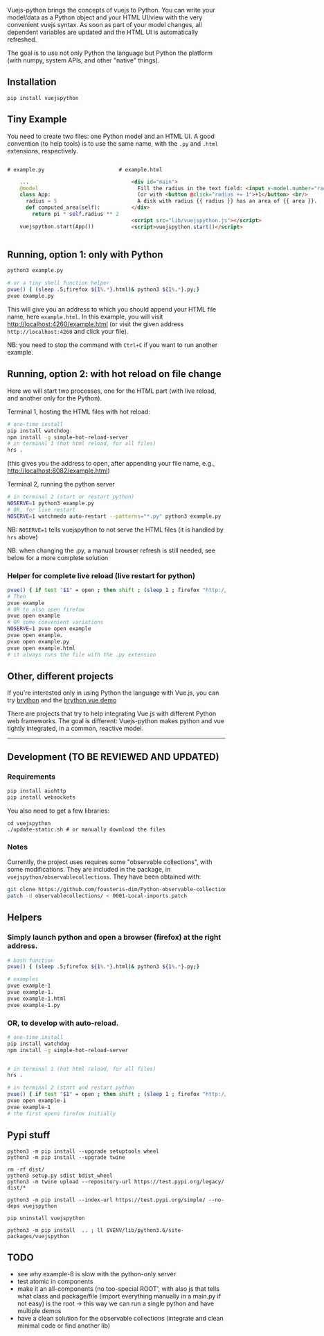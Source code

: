 
Vuejs-python brings the concepts of vuejs to Python.
You can write your model/data as a Python object and your HTML UI/view with the very convenient vuejs syntax.
As soon as part of your model changes, all dependent variables are updated and the HTML UI is automatically refreshed.

The goal is to use not only Python the language but Python the platform (with numpy, system APIs, and other "native" things).

## Installation

~~~
pip install vuejspython
~~~

## Tiny Example

You need to create two files: one Python model and an HTML UI.
A good convention (to help tools) is to use the same name, with the `.py` and `.html` extensions, respectively.

<div style="display: flex">
  <div style="flex: 50%;">

  `# example.py`

```python
    ...
    @model
    class App:
      radius = 5
      def computed_area(self):
        return pi * self.radius ** 2

    vuejspython.start(App())
```

  </div>
  <div style="flex: 50%;">

  `# example.html`

```html
    <div id="main">
      Fill the radius in the text field: <input v-model.number="radius"/>.
      (or with <button @click="radius += 1">+1</button> <br/>
      A disk with radius {{ radius }} has an area of {{ area }}.
    </div>
     
    <script src="lib/vuejspython.js"></script>
    <script>vuejspython.start()</script>
```

  </div>
</div>

## Running, option 1: only with Python

~~~bash
python3 example.py

# or a tiny shell function helper
pvue() { (sleep .5;firefox ${1%.*}.html)& python3 ${1%.*}.py;}
pvue example.py
~~~

This will give you an address to which you should append your HTML file name, here `example.html`.
In this example, you will visit <http://localhost:4260/example.html>
(or visit the given address `http://localhost:4260` and click your file).

NB: you need to stop the command with `Ctrl+C` if you want to run another example.


## Running, option 2: with hot reload on file change

Here we will start two processes, one for the HTML part (with live reload, and another only for the Python).

Terminal 1, hosting the HTML files with hot reload:

~~~bash
# one-time install
pip install watchdog
npm install -g simple-hot-reload-server
# in terminal 1 (hot html reload, for all files)
hrs .
~~~
(this gives you the address to open, after appending your file name, e.g., <http://localhost:8082/example.html>)

Terminal 2, running the python server

~~~bash
# in terminal 2 (start or restart python)
NOSERVE=1 python3 example.py
# OR, for live restart
NOSERVE=1 watchmedo auto-restart --patterns="*.py" python3 example.py
~~~
NB: `NOSERVE=1` tells vuejspython to not serve the HTML files (it is handled by `hrs` above)

NB: when changing the .py, a manual browser refresh is still needed, see below for a more complete solution

### Helper for complete live reload (live restart for python)

~~~bash
pvue() { if test "$1" = open ; then shift ; (sleep 1 ; firefox "http://localhost:8082/${1%.*}.html") & fi; watchmedo auto-restart --patterns="*.py" --ignore-patterns="*/.#*.py" bash -- -c '(sleep .250 ; touch '"${1%.*}"'.html) & python3 '"${1%.*}"'.py' ; }
# Then
pvue example
# OR to also open firefox
pvue open example
# OR some convenient variations
NOSERVE=1 pvue open example
pvue open example.
pvue open example.py
pvue open example.html
# it always runs the file with the .py extension
~~~


## Other, different projects

If you're interested only in using Python the language with Vue.js, you can try [brython](http://brython.info/) and the [brython vue demo](http://brython.info/gallery/test_vue.html)

There are projects that try to help integrating Vue.js with different Python web frameworks. The goal is different: Vuejs-python makes python and vue tightly integrated, in a common, reactive model.

----
<!-- the line above delimits the end of pypi long_description -->

## Development (TO BE REVIEWED AND UPDATED)

### Requirements

~~~ bash
pip install aiohttp
pip install websockets
~~~

You also need to get a few libraries:

~~~
cd vuejspython
./update-static.sh # or manually download the files
~~~

### Notes

Currently, the project uses requires some "observable collections", with some modifications.
They are included in the package, in `vuejspython/observablecollections`.
They have been obtained with:

~~~ bash
git clone https://github.com/fousteris-dim/Python-observable-collections.git observablecollections
patch -d observablecollections/ < 0001-Local-imports.patch
~~~



## Helpers

### Simply launch python and open a browser (firefox) at the right address.

~~~ bash
# bash function
pvue() { (sleep .5;firefox ${1%.*}.html)& python3 ${1%.*}.py;}

# examples
pvue example-1
pvue example-1.
pvue example-1.html
pvue example-1.py
~~~


### OR, to develop with auto-reload.

~~~ bash
# one-time install
pip install watchdog
npm install -g simple-hot-reload-server


# in terminal 1 (hot html reload, for all files)
hrs .

# in terminal 2 (start and restart python
pvue() { if test "$1" = open ; then shift ; (sleep 1 ; firefox "http://localhost:8082/${1%.*}.html") & fi; watchmedo auto-restart --patterns="*.py" --ignore-patterns="*/.#*.py" bash -- -c '(sleep .250 ; touch '"${1%.*}"'.html) & python3 '"${1%.*}"'.py' ; }
pvue open example-1
pvue example-1
# the first opens firefox initially
~~~


## Pypi stuff

~~~
python3 -m pip install --upgrade setuptools wheel
python3 -m pip install --upgrade twine

rm -rf dist/
python3 setup.py sdist bdist_wheel
python3 -m twine upload --repository-url https://test.pypi.org/legacy/ dist/*

python3 -m pip install --index-url https://test.pypi.org/simple/ --no-deps vuejspython

pip uninstall vuejspython

python3 -m pip install  .. ; ll $VENV/lib/python3.6/site-packages/vuejspython
~~~


## TODO

- see why example-8 is slow with the python-only server
- test atomic in components
- make it an all-components (no too-special ROOT', with also js that tells what class and  package/file (import everything manually in a main.py if not easy)  is the root -> this way we can run a single python and have multiple demos
- have a clean solution for the observable collections (integrate and clean minimal code or find another lib)
